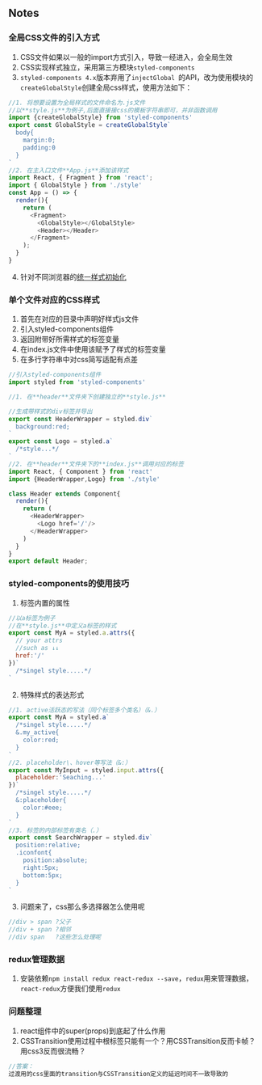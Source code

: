 ## Notes

### 全局CSS文件的引入方式
1. CSS文件如果以一般的import方式引入，导致一经进入，会全局生效
2. CSS实现样式独立，采用第三方模块```styled-components```
3. ```styled-components 4.x```版本弃用了```injectGlobal ```的API，改为使用模块的```createGlobalStyle```创建全局css样式，使用方法如下：
```js
//1. 将想要设置为全局样式的文件命名为.js文件
//以**style.js**为例子,后面直接接css的模板字符串即可，并非函数调用
import {createGlobalStyle} from 'styled-components'
export const GlobalStyle = createGlobalStyle`
  body{
    margin:0;
    padding:0
  }
`
//2. 在主入口文件**App.js**添加该样式
import React, { Fragment } from 'react';
import { GlobalStyle } from './style'
const App = () => {
  render(){
    return (
      <Fragment>
        <GlobalStyle></GlobalStyle>
        <Header></Header>
      </Fragment>
    );
  }
}
```
4. 针对不同浏览器的[统一样式初始化](https://meyerweb.com/eric/tools/css/reset/)

### 单个文件对应的CSS样式
1. 首先在对应的目录中声明好样式js文件
2. 引入styled-components组件
3. 返回附带好所需样式的标签变量
4. 在index.js文件中使用该赋予了样式的标签变量
5. 在多行字符串中对css简写适配有点差
```js
//引入styled-components组件
import styled from 'styled-components'

//1. 在**header**文件夹下创建独立的**style.js**

//生成带样式的div标签并导出
export const HeaderWrapper = styled.div`
  background:red;
`
export const Logo = styled.a`
  /*style...*/ 
`
//2. 在**header**文件夹下的**index.js**调用对应的标签
import React, { Component } from 'react'
import {HeaderWrapper,Logo} from './style'

class Header extends Component{
  render(){
    return (
      <HeaderWrapper>
        <Logo href='/'/>
      </HeaderWrapper>
    )
  }
}
export default Header;
```

### styled-components的使用技巧
1. 标签内置的属性
```js
//以a标签为例子
//在**style.js**中定义a标签的样式
export const MyA = styled.a.attrs({
  // your attrs
  //such as ↓↓
  href:'/'
})`
  /*singel style.....*/
`
```
2. 特殊样式的表达形式
```js
//1. active活跃态的写法（同个标签多个类名）（&.）
export const MyA = styled.a`
  /*singel style.....*/
  &.my_active{
    color:red;
  }
`
//2. placeholder\、hover等写法（&:）
export const MyInput = styled.input.attrs({
  placeholder:'Seaching...'
})`
  /*singel style.....*/
  &:placeholder{
    color:#eee;
  }
`
//3. 标签的内部标签有类名（.）
export const SearchWrapper = styled.div`
  position:relative;
  .iconfont{
    position:absolute;
    right:5px;
    bottom:5px;
  }
`
```
3. 问题来了，css那么多选择器怎么使用呢
```js
//div > span ?父子
//div + span ?相邻
//div span   ?这些怎么处理呢
```

### redux管理数据
1. 安装依赖```npm install redux react-redux --save```，```redux```用来管理数据，```react-redux```方便我们使用```redux```

### 问题整理
1. react组件中的super(props)到底起了什么作用
2. CSSTransition使用过程中根标签只能有一个？用CSSTransition反而卡帧？用css3反而很流畅？
```js
//答案：
过渡用的css里面的transition与CSSTransition定义的延迟时间不一致导致的
```